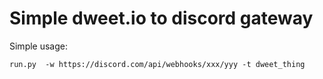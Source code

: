 # Simple dweet.io to discord gateway

Simple usage:
```
run.py  -w https://discord.com/api/webhooks/xxx/yyy -t dweet_thing
```